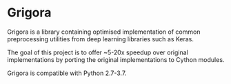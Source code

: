 # Grigora

Grigora  is a library containing optimised implementation of common preprocessing utilities from deep learning libraries such as Keras.

The goal of this project is to offer ~5-20x speedup over original implementations by porting the original implementations to Cython modules.

Grigora is compatible with Python 2.7-3.7.